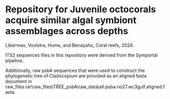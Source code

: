 # Repository for Juvenile octocorals acquire similar algal symbiont assemblages across depths

Liberman, Voolstra, Hume, and Benayahu, Coral reefs, 2024.

ITS2 sequences files in this repository were derived from the Symportal pipeline. 

Additionally, raw psbA sequences that were used to construct the phylogenetic tree of Cladocopium are provided as an aligned fasta document in raw_files.rar\raw_files\TREE_psbA\raw_data\all.psba.no27.wc3gulf.aligned.fasta
